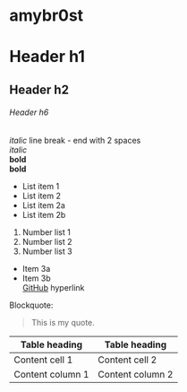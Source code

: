 # amybr0st

# Header h1
## Header h2
###### Header h6
*italic* line break - end with 2 spaces  
_italic_  
**bold**  
__bold__  
* List item 1
* List item 2
* List item 2a
* List item 2b
1. Number list 1
2. Number list 2
3. Number list 3
* Item 3a
* Item 3b  
[GitHub](http://github.com) hyperlink  

Blockquote:  
> This is my quote.

Table heading | Table heading
-------------- | ---------------
Content cell 1 | Content cell 2
Content column 1 | Content column 2
